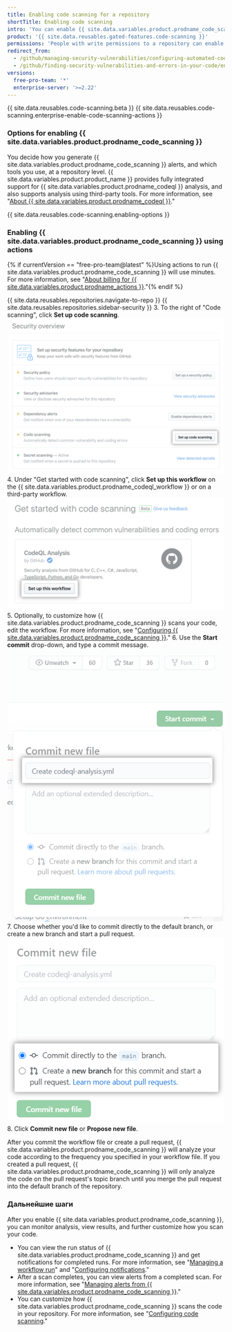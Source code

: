 ```yaml
---
title: Enabling code scanning for a repository
shortTitle: Enabling code scanning
intro: 'You can enable {{ site.data.variables.product.prodname_code_scanning }} for your project''s repository.'
product: '{{ site.data.reusables.gated-features.code-scanning }}'
permissions: 'People with write permissions to a repository can enable {{ site.data.variables.product.prodname_code_scanning }} for the repository.'
redirect_from:
  - /github/managing-security-vulnerabilities/configuring-automated-code-scanning
  - /github/finding-security-vulnerabilities-and-errors-in-your-code/enabling-code-scanning
versions:
  free-pro-team: '*'
  enterprise-server: '>=2.22'
---
```


{{ site.data.reusables.code-scanning.beta }}
{{ site.data.reusables.code-scanning.enterprise-enable-code-scanning-actions }}

### Options for enabling {{ site.data.variables.product.prodname_code_scanning }}

You decide how you generate {{ site.data.variables.product.prodname_code_scanning }} alerts, and which tools you use, at a repository level. {{ site.data.variables.product.product_name }} provides fully integrated support for {{ site.data.variables.product.prodname_codeql }} analysis, and also supports analysis using third-party tools. For more information, see "[About {{ site.data.variables.product.prodname_codeql }}](/github/finding-security-vulnerabilities-and-errors-in-your-code/about-code-scanning#about-codeql)."

{{ site.data.reusables.code-scanning.enabling-options }}

### Enabling {{ site.data.variables.product.prodname_code_scanning }} using actions

{% if currentVersion == "free-pro-team@latest" %}Using actions to run {{ site.data.variables.product.prodname_code_scanning }} will use minutes. For more information, see "[About billing for {{ site.data.variables.product.prodname_actions }}](/github/setting-up-and-managing-billing-and-payments-on-github/about-billing-for-github-actions)."{% endif %}

{{ site.data.reusables.repositories.navigate-to-repo }}
{{ site.data.reusables.repositories.sidebar-security }}
3. To the right of "Code scanning", click **Set up code scanning**. !["Set up code scanning" button to the right of "Code scanning" in the Security Overview](/assets/images/help/security/overview-set-up-code-scanning.png)
4. Under "Get started with code scanning", click **Set up this workflow** on the {{ site.data.variables.product.prodname_codeql_workflow }} or on a third-party workflow. !["Set up this workflow" button under "Get started with code scanning" heading](/assets/images/help/repository/code-scanning-set-up-this-workflow.png)
5. Optionally, to customize how {{ site.data.variables.product.prodname_code_scanning }} scans your code, edit the workflow. For more information, see "[Configuring {{ site.data.variables.product.prodname_code_scanning }}](/github/finding-security-vulnerabilities-and-errors-in-your-code/configuring-code-scanning)."
6. Use the **Start commit** drop-down, and type a commit message. ![Start commit](/assets/images/help/repository/start-commit-commit-new-file.png)
7. Choose whether you'd like to commit directly to the default branch, or create a new branch and start a pull request. ![Choose where to commit](/assets/images/help/repository/start-commit-choose-where-to-commit.png)
8. Click **Commit new file** or **Propose new file**.

After you commit the workflow file or create a pull request, {{ site.data.variables.product.prodname_code_scanning }} will analyze your code according to the frequency you specified in your workflow file. If you created a pull request, {{ site.data.variables.product.prodname_code_scanning }} will only analyze the code on the pull request's topic branch until you merge the pull request into the default branch of the repository.

### Дальнейшие шаги

After you enable {{ site.data.variables.product.prodname_code_scanning }}, you can monitor analysis, view results, and further customize how you scan your code.

- You can view the run status of {{ site.data.variables.product.prodname_code_scanning }} and get notifications for completed runs. For more information, see "[Managing a workflow run](/actions/configuring-and-managing-workflows/managing-a-workflow-run)" and "[Configuring notifications](/github/managing-subscriptions-and-notifications-on-github/configuring-notifications#github-actions-notification-options)."
- After a scan completes, you can view alerts from a completed scan. For more information, see "[Managing alerts from {{ site.data.variables.product.prodname_code_scanning }}](/github/finding-security-vulnerabilities-and-errors-in-your-code/managing-alerts-from-code-scanning)."
- You can customize how {{ site.data.variables.product.prodname_code_scanning }} scans the code in your repository. For more information, see "[Configuring code scanning](/github/finding-security-vulnerabilities-and-errors-in-your-code/configuring-code-scanning)."
